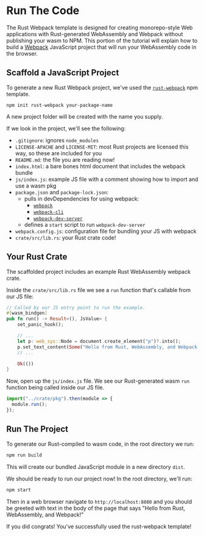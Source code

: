 # Run The Code

The Rust Webpack template is designed for creating monorepo-style Web applications with
Rust-generated WebAssembly and Webpack without publishing your wasm to NPM.
This portion of the tutorial will explain how to build a [Webpack] JavaScript project
that will run your WebAssembly code in the browser.

[Webpack]: https://webpack.js.org/

## Scaffold a JavaScript Project

To generate a new Rust Webpack project, we've used the [`rust-webpack`] npm template.

[`rust-webpack`]: https://github.com/rustwasm/rust-webpack-template

```
npm init rust-webpack your-package-name
```

A new project folder will be created with the name you supply.

If we look in the project, we'll see the following:

- `.gitignore`: ignores `node_modules`
- `LICENSE-APACHE` and `LICENSE-MIT`: most Rust projects are licensed this way, so these are included for you
- `README.md`: the file you are reading now!
- `index.html`: a bare bones html document that includes the webpack bundle
- `js/index.js`: example JS file with a comment showing how to import and use a wasm pkg
- `package.json` and `package-lock.json`:
  - pulls in devDependencies for using webpack:
      - [`webpack`](https://www.npmjs.com/package/webpack)
      - [`webpack-cli`](https://www.npmjs.com/package/webpack-cli)
      - [`webpack-dev-server`](https://www.npmjs.com/package/webpack-dev-server)
  - defines a `start` script to run `webpack-dev-server`
- `webpack.config.js`: configuration file for bundling your JS with webpack
- `crate/src/lib.rs`: your Rust crate code!

## Your Rust Crate

The scaffolded project includes an example Rust WebAssembly webpack crate.

Inside the `crate/src/lib.rs` file we see a `run` function that's callable from our JS file:
```rust
// Called by our JS entry point to run the example.
#[wasm_bindgen]
pub fn run() -> Result<(), JsValue> {
    set_panic_hook();

    // ...
    let p: web_sys::Node = document.create_element("p")?.into();
    p.set_text_content(Some("Hello from Rust, WebAssembly, and Webpack!"));
    // ...

    Ok(())
}
```

Now, open up the `js/index.js` file. We see our Rust-generated wasm `run` function being
called inside our JS file.

```js
import("../crate/pkg").then(module => {
  module.run();
});
```

## Run The Project

To generate our Rust-compiled to wasm code, in the root directory we run:
```bash
npm run build
```
This will create our bundled JavaScript module in a new directory `dist`.

We should be ready to run our project now!
In the root directory, we'll run:

```bash
npm start
```

Then in a web browser navigate to `http://localhost:8080` and you should be greeted
with text in the body of the page that says "Hello from Rust, WebAssembly, and Webpack!"

If you did congrats! You've successfully used the rust-webpack template!
